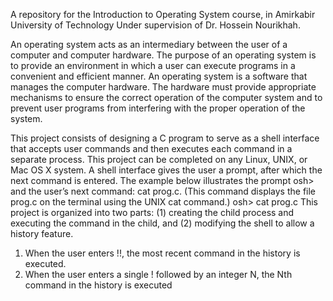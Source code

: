 A repository for the Introduction to Operating System course, in Amirkabir University of Technology Under supervision of Dr. Hossein Nourikhah. 

An operating system acts as an intermediary between the user of a computer and computer hardware. The purpose of an operating system is to provide an environment in which a user can execute programs in a convenient and efficient manner.
An operating system is a software that manages the computer hardware. The hardware must provide appropriate mechanisms to ensure the correct operation of the computer system and to prevent user programs from interfering with the proper operation of the system.

This project consists of designing a C program to serve as a shell interface
that accepts user commands and then executes each command in a separate
process. This project can be completed on any Linux, UNIX, or Mac OS X system.
A shell interface gives the user a prompt, after which the next command
is entered. The example below illustrates the prompt osh> and the user’s
next command: cat prog.c. (This command displays the file prog.c on the
terminal using the UNIX cat command.)
osh> cat prog.c
This project is organized into two parts: (1) creating the child process and
executing the command in the child, and (2) modifying the shell to allow a
history feature.

1. When the user enters !!, the most recent command in the history is
executed.
2. When the user enters a single ! followed by an integer N, the Nth
command in the history is executed
